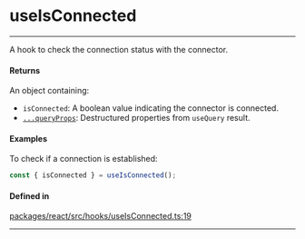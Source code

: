 # useIsConnected
---

A hook to check the connection status with the connector.

#### Returns

An object containing:
- `isConnected`: A boolean value indicating the connector is connected.
- [`...queryProps`](https://tanstack.com/query/latest/docs/framework/react/reference/useQuery): Destructured properties from `useQuery` result.

#### Examples

To check if a connection is established:
```ts
const { isConnected } = useIsConnected();
```

#### Defined in
[packages/react/src/hooks/useIsConnected.ts:19](https://github.com/fuellabs/fuel-connectors/blob/main/packages/react/src/hooks/useIsConnected.ts#L19)

___
